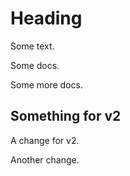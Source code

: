 # Heading

Some text.

Some docs.

Some more docs.

## Something for v2

A change for v2.

Another change.
